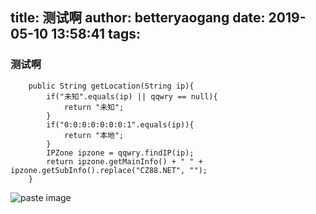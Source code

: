 title: 测试啊
author: betteryaogang
date: 2019-05-10 13:58:41
tags:
---
### 测试啊

```
    public String getLocation(String ip){
        if("未知".equals(ip) || qqwry == null){
            return "未知";
        }
        if("0:0:0:0:0:0:0:1".equals(ip)){
            return "本地";
        }
        IPZone ipzone = qqwry.findIP(ip);
        return ipzone.getMainInfo() + " " + ipzone.getSubInfo().replace("CZ88.NET", "");
    }
```
![paste image](http://pr9w4k0dq.bkt.clouddn.com/1557467919307kzmdsm3d.png)